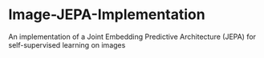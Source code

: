 # Image-JEPA-Implementation
An implementation of a Joint Embedding Predictive Architecture (JEPA) for self-supervised learning on images
